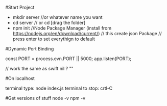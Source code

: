 
#Start Project

* mkdir server   //or whatever name you want
* cd server    // or cd [drag the folder]
* npm init     //Node Package Manager (install from https://nodejs.org/en/download/current/)
              // this create json Package
              // press enter to set everythign to default

#Dynamic Port Binding

const PORT = process.evn.PORT || 5000;
app.listen(PORT);

// work the same as swift nil ? ""

#On localhost

terminal type: node index.js
terminal to stop: crtl-C

#Get versions of stuff
node -v
npm -v

